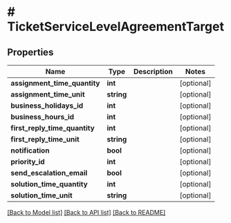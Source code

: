 # # TicketServiceLevelAgreementTarget

## Properties

Name | Type | Description | Notes
------------ | ------------- | ------------- | -------------
**assignment_time_quantity** | **int** |  | [optional]
**assignment_time_unit** | **string** |  | [optional]
**business_holidays_id** | **int** |  | [optional]
**business_hours_id** | **int** |  | [optional]
**first_reply_time_quantity** | **int** |  | [optional]
**first_reply_time_unit** | **string** |  | [optional]
**notification** | **bool** |  | [optional]
**priority_id** | **int** |  | [optional]
**send_escalation_email** | **bool** |  | [optional]
**solution_time_quantity** | **int** |  | [optional]
**solution_time_unit** | **string** |  | [optional]

[[Back to Model list]](../../README.md#models) [[Back to API list]](../../README.md#endpoints) [[Back to README]](../../README.md)
